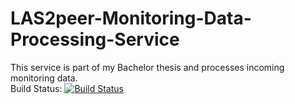 LAS2peer-Monitoring-Data-Processing-Service
===========================================

This service is part of my Bachelor thesis and processes incoming monitoring data.  
Build Status: [![Build Status](https://api.travis-ci.org/PedeLa/LAS2peer-Monitoring-Data-Processing-Service.png)](https://travis-ci.org/PedeLa/LAS2peer-Monitoring-Data-Processing-Service)